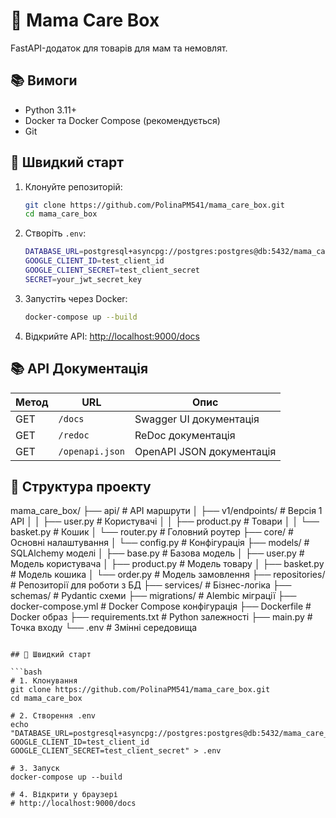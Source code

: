 # 🍼 Mama Care Box

FastAPI-додаток для товарів для мам та немовлят.

## 📚 Вимоги

- Python 3.11+
- Docker та Docker Compose (рекомендується)
- Git

## 🚀 Швидкий старт

1. Клонуйте репозиторій:
   ```bash
   git clone https://github.com/PolinaPM541/mama_care_box.git
   cd mama_care_box
   ```

2. Створіть `.env`:
   ```bash
   DATABASE_URL=postgresql+asyncpg://postgres:postgres@db:5432/mama_care_box
   GOOGLE_CLIENT_ID=test_client_id
   GOOGLE_CLIENT_SECRET=test_client_secret
   SECRET=your_jwt_secret_key
   ```

3. Запустіть через Docker:
   ```bash
   docker-compose up --build
   ```

4. Відкрийте API: [http://localhost:9000/docs](http://localhost:9000/docs)

## 📚 API Документація


| Метод | URL | Опис |
|-------|-----|------|
| GET | `/docs` | Swagger UI документація |
| GET | `/redoc` | ReDoc документація |
| GET | `/openapi.json` | OpenAPI JSON документація |


## 📁 Структура проекту

mama_care_box/
├── api/                    # API маршрути
│   ├── v1/endpoints/      # Версія 1 API
│   │   ├── user.py        # Користувачі
│   │   ├── product.py     # Товари
│   │   └── basket.py      # Кошик
│   └── router.py          # Головний роутер
├── core/                  # Основні налаштування
│   └── config.py         # Конфігурація
├── models/               # SQLAlchemy моделі
│   ├── base.py          # Базова модель
│   ├── user.py          # Модель користувача
│   ├── product.py       # Модель товару
│   ├── basket.py        # Модель кошика
│   └── order.py         # Модель замовлення
├── repositories/         # Репозиторії для роботи з БД
├── services/            # Бізнес-логіка
├── schemas/             # Pydantic схеми
├── migrations/          # Alembic міграції
├── docker-compose.yml   # Docker Compose конфігурація
├── Dockerfile          # Docker образ
├── requirements.txt    # Python залежності
├── main.py            # Точка входу
└── .env               # Змінні середовища
```

## 🚀 Швидкий старт

```bash
# 1. Клонування
git clone https://github.com/PolinaPM541/mama_care_box.git
cd mama_care_box

# 2. Створення .env
echo "DATABASE_URL=postgresql+asyncpg://postgres:postgres@db:5432/mama_care_box
GOOGLE_CLIENT_ID=test_client_id
GOOGLE_CLIENT_SECRET=test_client_secret" > .env

# 3. Запуск
docker-compose up --build

# 4. Відкрити у браузері
# http://localhost:9000/docs
